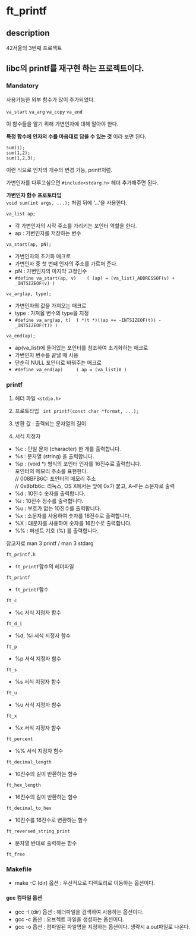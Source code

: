 # ft_printf

## description
42서울의 3번째 프로젝트   
   
libc의 printf를 재구현 하는 프로젝트이다.
---

### Mandatory
사용가능한 외부 함수가 많이 추가되었다.

```va_start``` ```va_arg``` ```va_copy``` ```va_end```

이 함수들을 알기 위해 가변인자에 대해 알아야 한다.

**특정 함수에 인자의 수를 마음대로 담을 수 있는 것** 이라 보면 된다.

```
sum(1);
sum(1,2);
sum(1,2,3);
```
이런 식으로 인자의 개수의 변경 가능, printf처럼.

가변인자를 다루고싶으면 ```#include<stdarg.h>``` 헤더 추가해주면 된다.

**가변인자 함수 프로토타입**   
```void sum(int args, ...);``` 처럼 뒤에 '...'을 사용한다.


```va_list ap;```   
- 각 가변인자의 시작 주소를 가리키는 포인터 역할을 한다.
- ap : 가변인자를 저장하는 변수   


```va_start(ap, pN);```   
- 가변인자의 초기화 매크로   
- 가변인자 중 첫 번째 인자의 주소를 가르쳐 준다.
- pN : 가변인자의 마지막 고정인수   
- ```#define va_start(ap, v)	( (ap) = (va_list)_ADDRESSOF(v) + _INTSIZEOF(v) )```


```va_arg(ap, type);```   
- 가변인자의 값을 가져오는 매크로   
- type : 가져올 변수의 type을 지정   
- ```#define va_arg(ap, t)	( *(t *)((ap += -INTSIZEOF(t)) - _INTSIZEOF(t)) )```

```va_end(ap);```   
- ap(va_list)에 들어있는 포인터를 참조하여 초기화하는 매크로    
- 가변인자 변수를 끝낼 때 사용  
- 단순히 NULL 포인터로 바꿔주는 매크로    
- ```#define va_end(ap)		( ap = (va_list)0 )```

### printf  

1. 헤더 파일
```<stdio.h>```   

2. 프로토타입
``` int printf(const char *format, ...);```   

3. 반환 값 : 출력되는 문자열의 길이 

4. 서식 지정자
- %c : 단일 문자 (character) 한 개를 출력합니다.   
- %s : 문자열 (string) 을 출력합니다.   
- %p : (void *) 형식의 포인터 인자를 16진수로 출력합니다.   
       포인터의 메모리 주소를 표현한다.   
       // 008BFB6C: 포인터의 메모리 주소   
       // 0x8bfb6c: 리눅스, OS X에서는 앞에 0x가 붙고, A~F는 소문자로 출력   
- %d : 10진수 숫자를 출력합니다.   
- %i : 10진수 정수를 출력합니다.   
- %u : 부호가 없는 10진수를 출력합니다.   
- %x : 소문자를 사용하여 숫자를 16진수로 출력합니다.   
- %X : 대문자를 사용하여 숫자를 16진수로 출력합니다.   
- %% : 퍼센트 기호 (%) 를 출력합니다.   

참고자료 man 3 printf / man 3 stdarg

```ft_printf.h```
- ```ft_printf```함수의 헤더파일

```ft_printf```
- ```ft_printf```함수

```ft_c```
- %c 서식 지정자 함수

```ft_d_i```
- %d, %i 서식 지정자 함수

```ft_p```
- %p 서식 지정자 함수

```ft_s```
- %s 서식 지정자 함수

```ft_u```
- %u 서식 지정자 함수

```ft_x```
- %x 서식 지정자 함수

```ft_percent```
- %% 서식 지정자 함수

```ft_decimal_length```
- 10진수의 길이 반환하는 함수

```ft_hex_length```
- 16진수의 길이 반환하는 함수

```ft_decimal_to_hex```
- 10진수를 16진수로 변환하는 함수

```ft_reversed_string_print```
- 문자열 반대로 출력하는 함수

```ft_free```


### Makefile
- make -C (dir) 옵션 : 우선적으로 디렉토리로 이동하는 옵션이다.      

#### gcc 컴파일 옵션
- gcc -I (dir) 옵션 : 헤더파일을 검색하여 사용하는 옵션이다. 
- gcc -c 옵션 : 오브젝트 파일을 생성하는 옵션이다.   
- gcc -o 옵션 : 컴파일된 파일명을 지정하는 옵션이다. 생략시 a.out파일로 나온다.   
